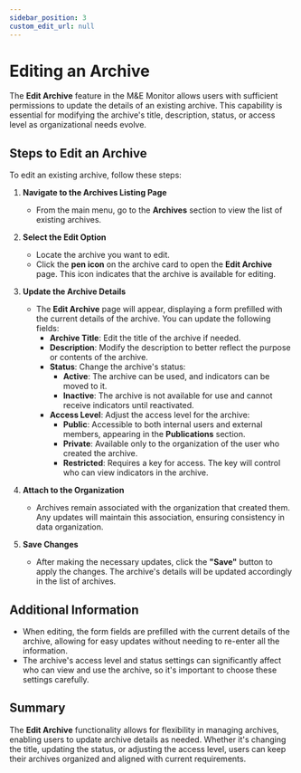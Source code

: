 ```yaml
---
sidebar_position: 3
custom_edit_url: null
---
```


# Editing an Archive

The **Edit Archive** feature in the M&E Monitor allows users with sufficient permissions to update the details of an existing archive. This capability is essential for modifying the archive's title, description, status, or access level as organizational needs evolve.

## Steps to Edit an Archive

To edit an existing archive, follow these steps:

1. **Navigate to the Archives Listing Page**  
   - From the main menu, go to the **Archives** section to view the list of existing archives.

2. **Select the Edit Option**  
   - Locate the archive you want to edit.  
   - Click the **pen icon** on the archive card to open the **Edit Archive** page. This icon indicates that the archive is available for editing.

3. **Update the Archive Details**  
   - The **Edit Archive** page will appear, displaying a form prefilled with the current details of the archive. You can update the following fields:
     - **Archive Title**: Edit the title of the archive if needed.
     - **Description**: Modify the description to better reflect the purpose or contents of the archive.
     - **Status**: Change the archive's status:
       - **Active**: The archive can be used, and indicators can be moved to it.
       - **Inactive**: The archive is not available for use and cannot receive indicators until reactivated.
     - **Access Level**: Adjust the access level for the archive:
       - **Public**: Accessible to both internal users and external members, appearing in the **Publications** section.
       - **Private**: Available only to the organization of the user who created the archive.
       - **Restricted**: Requires a key for access. The key will control who can view indicators in the archive.

4. **Attach to the Organization**  
   - Archives remain associated with the organization that created them. Any updates will maintain this association, ensuring consistency in data organization.

5. **Save Changes**  
   - After making the necessary updates, click the **"Save"** button to apply the changes. The archive's details will be updated accordingly in the list of archives.

## Additional Information

- When editing, the form fields are prefilled with the current details of the archive, allowing for easy updates without needing to re-enter all the information.
- The archive's access level and status settings can significantly affect who can view and use the archive, so it's important to choose these settings carefully.

## Summary

The **Edit Archive** functionality allows for flexibility in managing archives, enabling users to update archive details as needed. Whether it's changing the title, updating the status, or adjusting the access level, users can keep their archives organized and aligned with current requirements.